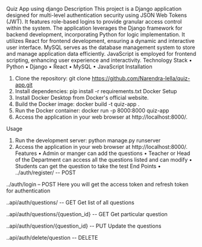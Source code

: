 Quiz App using django
Description
This project is a Django application designed for multi-level authentication security using JSON Web Tokens (JWT). It features role-based logins to provide granular access control within the system. The application leverages the Django framework for backend development, incorporating Python for logic implementation. It utilizes React for frontend development, ensuring a dynamic and interactive user interface. MySQL serves as the database management system to store and manage application data efficiently. JavaScript is employed for frontend scripting, enhancing user experience and interactivity.
Technology Stack
•	Python
•	Django
•	React
•	MySQL
•	JavaScript
Installation
1.	Clone the repository:
git clone https://github.com/Narendra-lella/quiz-app.git 
2.	Install dependencies:
pip install -r requirements.txt 
Docker Setup
1.	Install Docker Desktop from Docker's official website.
2.	Build the Docker image:
docker build -t quiz-app . 
3.	Run the Docker container:
docker run -p 8000:8000 quiz-app 
4.	Access the application in your web browser at http://localhost:8000/.

Usage
1.	Run the development server:
python manage.py runserver 
2.	Access the application in your web browser at http://localhost:8000/.
Features
•	Admin or manger can add the questions
•	Teacher or Head of the Department can access all the questions listed and can modify
•	Students can get the question to take the test
End Points
•	../auth/register/  -- POST 
 
../auth/login – POST
	Here you will get the access token and refresh token for authentication
 
..api/auth/questions/ -- GET
Get list of all questions
 

..api/auth/questions/{question_id}  -- GET
	 Get particular question
 
..api/auth/question/{question_id}  -- PUT
	Update the questions
 

..api/auth/delete/question  -- DELETE
 
